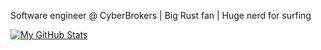 Software engineer @ CyberBrokers | Big Rust fan | Huge nerd for surfing

[![My GitHub Stats](https://github-readme-stats.vercel.app/api/?username=brendisurfs&count_private=true&theme=tokyonight&showicons=true)]()

<!-- [![My GitHub Language Stats](https://github-readme-stats.vercel.app/api/top-langs/?username=brendisurfs&langs_count=3&hide=javascript&theme=tokyonight&layout=compact)]()
 -->
